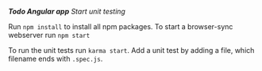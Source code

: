 ***Todo Angular app***
_Start unit testing_

Run `npm install` to install all npm packages. To start a browser-sync webserver run `npm start`

To run the unit tests run `karma start`. Add a unit test by adding a file, which filename ends with `.spec.js`.
